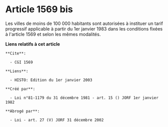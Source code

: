 # Article 1569 bis

Les villes de moins de 100 000 habitants sont autorisées à instituer un tarif progressif applicable à partir du 1er janvier
1983 dans les conditions fixées à l'article 1569 et selon les mêmes modalités.

**Liens relatifs à cet article**

	**Cite**:

	  - CGI 1569

	**Liens**:

	  - HISTO: Edition du 1er janvier 2003

	**Créé par**:

	  - Loi n°81-1179 du 31 décembre 1981 - art. 15 () JORF 1er janvier 1982

	**Abrogé par**:

	  - Loi - art. 27 (V) JORF 31 décembre 2002

